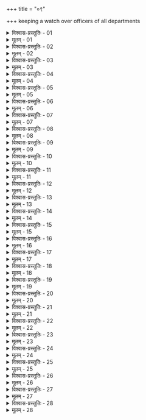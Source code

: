 +++
title = "०९"

+++
keeping a watch over officers of all departments  

<details><summary>विश्वास-प्रस्तुतिः - 01</summary>

01 समाहर्तृप्रदेष्टारः पूर्वं अध्यक्षाणां अध्यक्षपुरुषाणां च नियमनं कुर्युः
</details>

<details><summary>मूलम् - 01</summary>

01 समाहर्तृप्रदेष्टारः पूर्वं अध्यक्षाणां अध्यक्षपुरुषाणां च नियमनं कुर्युः
</details>

<details><summary>विश्वास-प्रस्तुतिः - 02</summary>

02 खनिसारकर्मान्तेभ्यः सारं रत्नं वाऽपहरतः शुद्धवधः
</details>

<details><summary>मूलम् - 02</summary>

02 खनिसारकर्मान्तेभ्यः सारं रत्नं वाऽपहरतः शुद्धवधः
</details>

<details><summary>विश्वास-प्रस्तुतिः - 03</summary>

03 फल्गुद्रव्यकर्मान्तेभ्यः फल्गु द्रव्यं उपस्करं वा पूर्वः साहसदण्डः
</details>

<details><summary>मूलम् - 03</summary>

03 फल्गुद्रव्यकर्मान्तेभ्यः फल्गु द्रव्यं उपस्करं वा पूर्वः साहसदण्डः
</details>

<details><summary>विश्वास-प्रस्तुतिः - 04</summary>

04 पण्यभूमिभ्यो वा राजपण्यं माषमूल्याद् ऊर्ध्वं आपादमूल्याद् इत्यपहरतो द्वादशपणो दण्डः, आद्विपादमूल्याद् इति चतुर्विंशतिपणः, आत्रिपादमूल्याद् इति षट्त्रिंशत्पणः, आपणमूल्याद् इत्यष्टचत्वारिंशत्पणः, आद्विपणमूल्याद् इति पूर्वः साहसदण्डः, आचतुष्पणमूल्याद् इति मध्यमः, आऽष्टपणमूल्याद् इत्युत्तमः, आदशपणमूल्याद् इति वधः
</details>

<details><summary>मूलम् - 04</summary>

04 पण्यभूमिभ्यो वा राजपण्यं माषमूल्याद् ऊर्ध्वं आपादमूल्याद् इत्यपहरतो द्वादशपणो दण्डः, आद्विपादमूल्याद् इति चतुर्विंशतिपणः, आत्रिपादमूल्याद् इति षट्त्रिंशत्पणः, आपणमूल्याद् इत्यष्टचत्वारिंशत्पणः, आद्विपणमूल्याद् इति पूर्वः साहसदण्डः, आचतुष्पणमूल्याद् इति मध्यमः, आऽष्टपणमूल्याद् इत्युत्तमः, आदशपणमूल्याद् इति वधः
</details>

<details><summary>विश्वास-प्रस्तुतिः - 05</summary>

05 कोष्ठपण्यकुप्यायुधागारेभ्यः कुप्यभाण्ड उपस्करापहारेष्वर्धमूल्येषु एत एव दण्डाः
</details>

<details><summary>मूलम् - 05</summary>

05 कोष्ठपण्यकुप्यायुधागारेभ्यः कुप्यभाण्ड उपस्करापहारेष्वर्धमूल्येषु एत एव दण्डाः
</details>

<details><summary>विश्वास-प्रस्तुतिः - 06</summary>

06 कोशभाण्डागाराक्षशालाभ्यश्चतुर्भागमूल्येषु एत एव द्विगुणा दण्डाः
</details>

<details><summary>मूलम् - 06</summary>

06 कोशभाण्डागाराक्षशालाभ्यश्चतुर्भागमूल्येषु एत एव द्विगुणा दण्डाः
</details>

<details><summary>विश्वास-प्रस्तुतिः - 07</summary>

07 चोराणां अभिप्रधर्षणे चित्रो घातः
</details>

<details><summary>मूलम् - 07</summary>

07 चोराणां अभिप्रधर्षणे चित्रो घातः
</details>

<details><summary>विश्वास-प्रस्तुतिः - 08</summary>

08 इति राजपरिग्रहेषु व्याख्यातम्
</details>

<details><summary>मूलम् - 08</summary>

08 इति राजपरिग्रहेषु व्याख्यातम्
</details>

<details><summary>विश्वास-प्रस्तुतिः - 09</summary>

09 बाह्येषु तु - प्रच्छन्नं अहनि क्षेत्रखलवेश्मापणेभ्यः कुप्यभाण्डं उपस्करं वा माषमूल्याद् ऊर्ध्वं आपादमूल्याद् इत्यपहरतः त्रिपणो दण्डः, गोमयप्रदेहेन वा प्रलिप्यावघोषणम् आद्विपादमूल्याद् इति षट्पणः, गोमयभस्मना वा प्रलिप्यावघोषणं, आत्रिपादमूल्याद् इति नवपणः, गोमयभस्मना वा प्रलिप्यावघोषणं, शरावमेखलया वा।आपणमूल्याद् इति द्वादशपणः, मुण्डनं प्रव्राजनं वा।आद्विपणमूल्याद् इति चतुर्विंशतिपणः, मुण्डस्य इष्टकाशकलेन प्रव्राजनं वा।आचतुष्पणमूल्याद् इति षट्त्रिंशत्पणः आपञ्चपणमूल्याद् इत्यष्टचत्वारिंशत्पणः, आदशपणमूल्याद् इति पूर्वः साहसदण्डः आविंशतिपणमूल्याद् इत् द्विशतः आत्रिंशत्पणमूल्याद् इति पञ्चशतः आचत्वारिंशत्पणमूल्याद् इति साहस्रः आपञ्चाशत्पणमूल्याद् इति वधः
</details>

<details><summary>मूलम् - 09</summary>

09 बाह्येषु तु - प्रच्छन्नं अहनि क्षेत्रखलवेश्मापणेभ्यः कुप्यभाण्डं उपस्करं वा माषमूल्याद् ऊर्ध्वं आपादमूल्याद् इत्यपहरतः त्रिपणो दण्डः, गोमयप्रदेहेन वा प्रलिप्यावघोषणम् आद्विपादमूल्याद् इति षट्पणः, गोमयभस्मना वा प्रलिप्यावघोषणं, आत्रिपादमूल्याद् इति नवपणः, गोमयभस्मना वा प्रलिप्यावघोषणं, शरावमेखलया वा।आपणमूल्याद् इति द्वादशपणः, मुण्डनं प्रव्राजनं वा।आद्विपणमूल्याद् इति चतुर्विंशतिपणः, मुण्डस्य इष्टकाशकलेन प्रव्राजनं वा।आचतुष्पणमूल्याद् इति षट्त्रिंशत्पणः आपञ्चपणमूल्याद् इत्यष्टचत्वारिंशत्पणः, आदशपणमूल्याद् इति पूर्वः साहसदण्डः आविंशतिपणमूल्याद् इत् द्विशतः आत्रिंशत्पणमूल्याद् इति पञ्चशतः आचत्वारिंशत्पणमूल्याद् इति साहस्रः आपञ्चाशत्पणमूल्याद् इति वधः
</details>

<details><summary>विश्वास-प्रस्तुतिः - 10</summary>

10 प्रसह्य दिवा रात्रौ वाऽऽन्तर्यामिकं अपहरतोऽर्धमूल्येषु एत एव दण्डाः
</details>

<details><summary>मूलम् - 10</summary>

10 प्रसह्य दिवा रात्रौ वाऽऽन्तर्यामिकं अपहरतोऽर्धमूल्येषु एत एव दण्डाः
</details>

<details><summary>विश्वास-प्रस्तुतिः - 11</summary>

11 प्रसह्य दिवा रात्रौ वा स-शस्त्रस्यापहरतश्चतुर्भागमूल्येषु एत एव द्विगुणा दण्डाः
</details>

<details><summary>मूलम् - 11</summary>

11 प्रसह्य दिवा रात्रौ वा स-शस्त्रस्यापहरतश्चतुर्भागमूल्येषु एत एव द्विगुणा दण्डाः
</details>

<details><summary>विश्वास-प्रस्तुतिः - 12</summary>

12 कुटुम्बिकाध्यक्षमुख्यस्वामिनां कूटशासनमुद्राकर्मसु पूर्वमध्य उत्तमवधा दण्डाः, यथाऽपराधं वा
</details>

<details><summary>मूलम् - 12</summary>

12 कुटुम्बिकाध्यक्षमुख्यस्वामिनां कूटशासनमुद्राकर्मसु पूर्वमध्य उत्तमवधा दण्डाः, यथाऽपराधं वा
</details>

<details><summary>विश्वास-प्रस्तुतिः - 13</summary>

13 धर्मस्थश्चेद् विवदमानं पुरुषं तर्जयति भर्त्सयत्यपसारयत्यभिग्रसते वा पूर्वं अस्मै साहसदण्डं कुर्यात्, वाक्पारुष्ये द्विगुणम्
</details>

<details><summary>मूलम् - 13</summary>

13 धर्मस्थश्चेद् विवदमानं पुरुषं तर्जयति भर्त्सयत्यपसारयत्यभिग्रसते वा पूर्वं अस्मै साहसदण्डं कुर्यात्, वाक्पारुष्ये द्विगुणम्
</details>

<details><summary>विश्वास-प्रस्तुतिः - 14</summary>

14 पृच्छ्यं न पृच्छति, अपृच्छ्यं पृच्छति, पृष्ट्वा वा विसृजति, शिक्षयति, स्मारयति, पूर्वं ददाति वा, इति मध्यमं अस्मै साहसदण्डं कुर्यात्
</details>

<details><summary>मूलम् - 14</summary>

14 पृच्छ्यं न पृच्छति, अपृच्छ्यं पृच्छति, पृष्ट्वा वा विसृजति, शिक्षयति, स्मारयति, पूर्वं ददाति वा, इति मध्यमं अस्मै साहसदण्डं कुर्यात्
</details>

<details><summary>विश्वास-प्रस्तुतिः - 15</summary>

15 देयं देशं न पृच्छति, अदेयं देशं पृच्छति, कार्यं अदेशेनातिवाहयति, छलेनातिहरति, कालहरणेन श्रान्तं अपवाहयति, मार्गापन्नं वाक्यं उत्क्रमयति, मतिसाहाय्यं साक्षिभ्यो ददाति, तारितानुशिष्टं कार्यं पुनरपि गृह्णाति, उत्तमं अस्मै साहसदण्डं कुर्यात्
</details>

<details><summary>मूलम् - 15</summary>

15 देयं देशं न पृच्छति, अदेयं देशं पृच्छति, कार्यं अदेशेनातिवाहयति, छलेनातिहरति, कालहरणेन श्रान्तं अपवाहयति, मार्गापन्नं वाक्यं उत्क्रमयति, मतिसाहाय्यं साक्षिभ्यो ददाति, तारितानुशिष्टं कार्यं पुनरपि गृह्णाति, उत्तमं अस्मै साहसदण्डं कुर्यात्
</details>

<details><summary>विश्वास-प्रस्तुतिः - 16</summary>

16 पुनर्ऽपराधे द्विगुणं स्थानाद् व्यवरोपणं च
</details>

<details><summary>मूलम् - 16</summary>

16 पुनर्ऽपराधे द्विगुणं स्थानाद् व्यवरोपणं च
</details>

<details><summary>विश्वास-प्रस्तुतिः - 17</summary>

17 लेखकश्चेद् उक्तं न लिखति, अनुक्तं लिखति, दुरुक्तं उपलिखति, सूक्तं उल्लिखति, अर्थ उत्पत्तिं वा विकल्पयति, इति पूर्वं अस्मै साहसदण्डं कुर्याद्, यथाऽपराधं वा
</details>

<details><summary>मूलम् - 17</summary>

17 लेखकश्चेद् उक्तं न लिखति, अनुक्तं लिखति, दुरुक्तं उपलिखति, सूक्तं उल्लिखति, अर्थ उत्पत्तिं वा विकल्पयति, इति पूर्वं अस्मै साहसदण्डं कुर्याद्, यथाऽपराधं वा
</details>

<details><summary>विश्वास-प्रस्तुतिः - 18</summary>

18 धर्मस्थः प्रदेष्टा वा हैरण्यदण्डं अदण्ड्ये क्षिपति क्षेपद्विगुणं अस्मै दण्डं कुर्यात्, हीनातिरिक्ताष्टगुणं वा
</details>

<details><summary>मूलम् - 18</summary>

18 धर्मस्थः प्रदेष्टा वा हैरण्यदण्डं अदण्ड्ये क्षिपति क्षेपद्विगुणं अस्मै दण्डं कुर्यात्, हीनातिरिक्ताष्टगुणं वा
</details>

<details><summary>विश्वास-प्रस्तुतिः - 19</summary>

19 शरीरदण्डं क्षिपति शारीरं एव दण्डं भजेत, निष्क्रयद्विगुणं वा
</details>

<details><summary>मूलम् - 19</summary>

19 शरीरदण्डं क्षिपति शारीरं एव दण्डं भजेत, निष्क्रयद्विगुणं वा
</details>

<details><summary>विश्वास-प्रस्तुतिः - 20</summary>

20 यं वा भूतं अर्थं नाशयति अभूतं अर्थं करोति तद्ऽष्टगुणं दण्डं दद्यात्
</details>

<details><summary>मूलम् - 20</summary>

20 यं वा भूतं अर्थं नाशयति अभूतं अर्थं करोति तद्ऽष्टगुणं दण्डं दद्यात्
</details>

<details><summary>विश्वास-प्रस्तुतिः - 21</summary>

21 धर्मस्थीये चारके बन्धनागारे वा शय्याऽऽसनभोजन उच्चारसञ्चाररोधबन्धनेषु त्रिपण उत्तरा दण्डाः कर्तुः कारयितुश्च
</details>

<details><summary>मूलम् - 21</summary>

21 धर्मस्थीये चारके बन्धनागारे वा शय्याऽऽसनभोजन उच्चारसञ्चाररोधबन्धनेषु त्रिपण उत्तरा दण्डाः कर्तुः कारयितुश्च
</details>

<details><summary>विश्वास-प्रस्तुतिः - 22</summary>

22 चारकाद् अभियुक्तं मुञ्चतो निष्पातयतो वा मध्यमः साहसदण्डः, अभियोगदानं च, बन्धनागारात् सर्वस्वं वधश्च
</details>

<details><summary>मूलम् - 22</summary>

22 चारकाद् अभियुक्तं मुञ्चतो निष्पातयतो वा मध्यमः साहसदण्डः, अभियोगदानं च, बन्धनागारात् सर्वस्वं वधश्च
</details>

<details><summary>विश्वास-प्रस्तुतिः - 23</summary>

23 बन्धनागाराध्यक्षस्य संरुद्धकं अनाख्याय चारयतश्चतुर्विंशतिपणो दण्डः, कर्म कारयतो द्विगुणः, स्थानान्यत्वं गमयतोऽन्नपानं वा रुन्धतः षण्ँअवतिर्दण्डः, परिक्लेशयत उत्कोटयतो वा मध्यमः साहसदण्डः, घ्नतः साहस्रः
</details>

<details><summary>मूलम् - 23</summary>

23 बन्धनागाराध्यक्षस्य संरुद्धकं अनाख्याय चारयतश्चतुर्विंशतिपणो दण्डः, कर्म कारयतो द्विगुणः, स्थानान्यत्वं गमयतोऽन्नपानं वा रुन्धतः षण्ँअवतिर्दण्डः, परिक्लेशयत उत्कोटयतो वा मध्यमः साहसदण्डः, घ्नतः साहस्रः
</details>

<details><summary>विश्वास-प्रस्तुतिः - 24</summary>

24 परिगृहीतां दासीं आहितिकां वा संरुद्धिकां अधिचरतः पूर्वः साहसदण्डः, चोरड़ामरिकभार्यां मध्यमः, संरुद्धिकां आर्यां उत्तमः
</details>

<details><summary>मूलम् - 24</summary>

24 परिगृहीतां दासीं आहितिकां वा संरुद्धिकां अधिचरतः पूर्वः साहसदण्डः, चोरड़ामरिकभार्यां मध्यमः, संरुद्धिकां आर्यां उत्तमः
</details>

<details><summary>विश्वास-प्रस्तुतिः - 25</summary>

25 संरुद्धस्य वा तत्र एव घातः
</details>

<details><summary>मूलम् - 25</summary>

25 संरुद्धस्य वा तत्र एव घातः
</details>

<details><summary>विश्वास-प्रस्तुतिः - 26</summary>

26 तद् एवाक्षणगृहीतायां आर्यायां विद्यात्, दास्यां पूर्वः साहसदण्डः
</details>

<details><summary>मूलम् - 26</summary>

26 तद् एवाक्षणगृहीतायां आर्यायां विद्यात्, दास्यां पूर्वः साहसदण्डः
</details>

<details><summary>विश्वास-प्रस्तुतिः - 27</summary>

27 चारकं अभित्त्वा निष्पातयतो मध्यमः, भित्त्वा वधः, बन्धनागारात् सर्वस्वं वधश्च
</details>

<details><summary>मूलम् - 27</summary>

27 चारकं अभित्त्वा निष्पातयतो मध्यमः, भित्त्वा वधः, बन्धनागारात् सर्वस्वं वधश्च
</details>

<details><summary>विश्वास-प्रस्तुतिः - 28</summary>

28ab एवं अर्थचरान् पूर्वं राजा दण्डेन शोधयेत् ।  
28chd शोधयेयुश्च शुद्धाः ते पौरजानपदान् दमैः  (इति)
</details>

<details><summary>मूलम् - 28</summary>

28ab एवं अर्थचरान् पूर्वं राजा दण्डेन शोधयेत् ।  
28chd शोधयेयुश्च शुद्धाः ते पौरजानपदान् दमैः  (इति)
</details>
